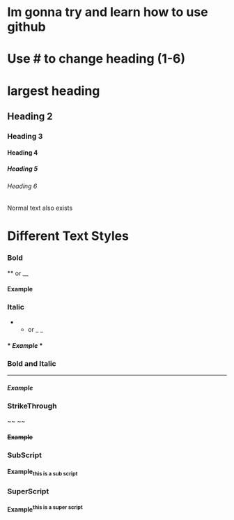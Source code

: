 # Im gonna try and learn how to use github

# **Use # to change heading (1-6)**
# largest heading
## Heading 2
### Heading 3
#### Heading 4
##### Heading 5
###### Heading 6
Normal text also exists
# Different Text Styles

### Bold 
** or __
#### **Example**

### Italic
* * or _ _
#### * *Example* *

### Bold and Italic
***
#### ***Example***

### StrikeThrough
~~ ~~
#### ~~Example~~

### SubScript
<sub> </sub>
#### Example<sub>this is a sub script</sub>

### SuperScript
<sup> </sup>
#### Example<sup>this is a super script</sup>


